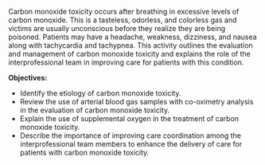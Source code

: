 Carbon monoxide toxicity occurs after breathing in excessive levels of carbon monoxide. This is a tasteless, odorless, and colorless gas and victims are usually unconscious before they realize they are being poisoned. Patients may have a headache, weakness, dizziness, and nausea along with tachycardia and tachypnea. This activity outlines the evaluation and management of carbon monoxide toxicity and explains the role of the interprofessional team in improving care for patients with this condition.

**Objectives:**
- Identify the etiology of carbon monoxide toxicity.
- Review the use of arterial blood gas samples with co-oximetry analysis in the evaluation of carbon monoxide toxicity.
- Explain the use of supplemental oxygen in the treatment of carbon monoxide toxicity.
- Describe the importance of improving care coordination among the interprofessional team members to enhance the delivery of care for patients with carbon monoxide toxicity.